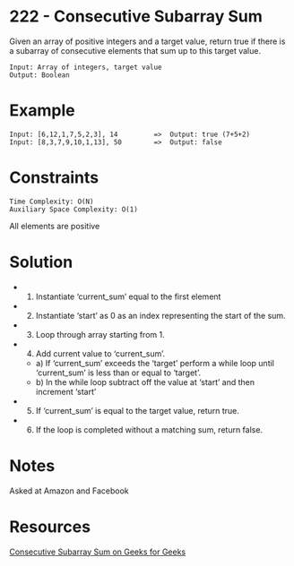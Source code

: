 # 222 - Consecutive Subarray Sum

Given an array of positive integers and a target value, return true if there is a subarray of consecutive elements that sum up to this target value.

```
Input: Array of integers, target value
Output: Boolean
```

# Example
```
Input: [6,12,1,7,5,2,3], 14      	=>	Output: true (7+5+2)
Input: [8,3,7,9,10,1,13], 50		=>	Output: false
```

# Constraints
```
Time Complexity: O(N)
Auxiliary Space Complexity: O(1)
```

All elements are positive

# Solution

* 1) Instantiate ‘current_sum’ equal to the first element
* 2) Instantiate ‘start’ as 0 as an index representing the start of the sum.
* 3) Loop through array starting from 1.
* 4) Add current value to ‘current_sum’.
  * a) If ‘current_sum’ exceeds the ‘target’ perform a while loop until ‘current_sum’ is less than or equal to ‘target’.
  * b) In the while loop subtract off the value at ‘start’ and then increment ‘start’
* 5) If ‘current_sum’ is equal to the target value, return true.
* 6) If the loop is completed without a matching sum, return false.

# Notes

Asked at Amazon and Facebook

# Resources

[Consecutive Subarray Sum on Geeks for Geeks](http://www.geeksforgeeks.org/find-subarray-with-given-sum/)
